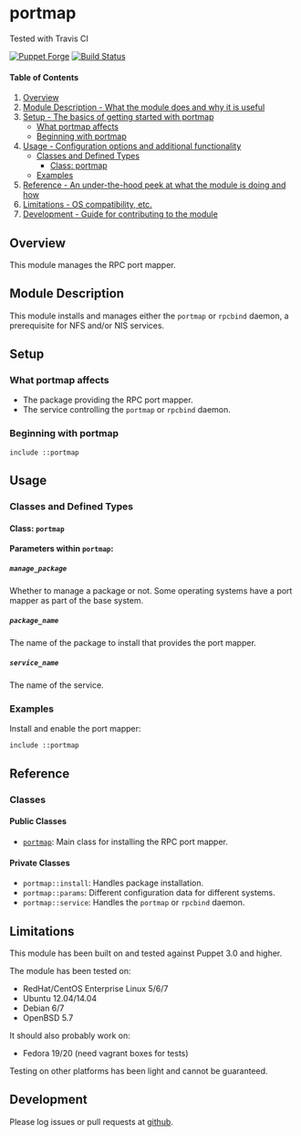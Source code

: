 # portmap

Tested with Travis CI

[![Puppet Forge](http://img.shields.io/puppetforge/v/bodgit/portmap.svg)](https://forge.puppetlabs.com/bodgit/portmap)
[![Build Status](https://travis-ci.org/bodgit/puppet-portmap.svg?branch=master)](https://travis-ci.org/bodgit/puppet-portmap)

#### Table of Contents

1. [Overview](#overview)
2. [Module Description - What the module does and why it is useful](#module-description)
3. [Setup - The basics of getting started with portmap](#setup)
    * [What portmap affects](#what-portmap-affects)
    * [Beginning with portmap](#beginning-with-portmap)
4. [Usage - Configuration options and additional functionality](#usage)
    * [Classes and Defined Types](#classes-and-defined-types)
        * [Class: portmap](#class-portmap)
    * [Examples](#examples)
5. [Reference - An under-the-hood peek at what the module is doing and how](#reference)
5. [Limitations - OS compatibility, etc.](#limitations)
6. [Development - Guide for contributing to the module](#development)

## Overview

This module manages the RPC port mapper.

## Module Description

This module installs and manages either the `portmap` or `rpcbind` daemon, a
prerequisite for NFS and/or NIS services.

## Setup

### What portmap affects

* The package providing the RPC port mapper.
* The service controlling the `portmap` or `rpcbind` daemon.

### Beginning with portmap

```puppet
include ::portmap
```

## Usage

### Classes and Defined Types

#### Class: `portmap`

**Parameters within `portmap`:**

##### `manage_package`

Whether to manage a package or not. Some operating systems have a port mapper
as part of the base system.

##### `package_name`

The name of the package to install that provides the port mapper.

##### `service_name`

The name of the service.

### Examples

Install and enable the port mapper:

```puppet
include ::portmap
```

## Reference

### Classes

#### Public Classes

* [`portmap`](#class-portmap): Main class for installing the RPC port mapper.

#### Private Classes

* `portmap::install`: Handles package installation.
* `portmap::params`: Different configuration data for different systems.
* `portmap::service`: Handles the `portmap` or `rpcbind` daemon.

## Limitations

This module has been built on and tested against Puppet 3.0 and higher.

The module has been tested on:

* RedHat/CentOS Enterprise Linux 5/6/7
* Ubuntu 12.04/14.04
* Debian 6/7
* OpenBSD 5.7

It should also probably work on:

* Fedora 19/20 (need vagrant boxes for tests)

Testing on other platforms has been light and cannot be guaranteed.

## Development

Please log issues or pull requests at
[github](https://github.com/bodgit/puppet-portmap).
